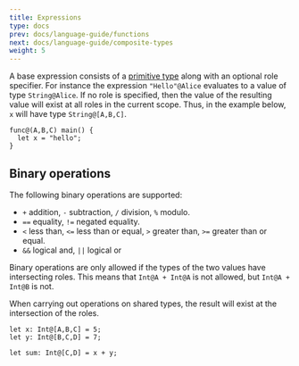 ```yaml
---
title: Expressions
type: docs
prev: docs/language-guide/functions
next: docs/language-guide/composite-types
weight: 5
---
```


A base expression consists of a [primitive type](/docs/language-guide/types-roles/#primitive-types) along with an optional role specifier.
For instance the expression `"Hello"@Alice` evaluates to a value of type `String@Alice`.
If no role is specified, then the value of the resulting value will exist at all roles in the current scope.
Thus, in the example below, `x` will have type `String@[A,B,C]`.

```tempo {filename=Tempo}
func@(A,B,C) main() {
  let x = "hello";
}
```

## Binary operations

The following binary operations are supported:

- `+` addition, `-` subtraction, `/` division, `%` modulo.
- `==` equality, `!=` negated equality.
- `<` less than, `<=` less than or equal, `>` greater than, `>=` greater than or equal.
- `&&` logical and, `||` logical or

Binary operations are only allowed if the types of the two values have intersecting roles.
This means that `Int@A + Int@A` is not allowed, but `Int@A + Int@B` is not.

When carrying out operations on shared types, the result will exist at the intersection of the roles.

```tempo {filename=Tempo}
let x: Int@[A,B,C] = 5;
let y: Int@[B,C,D] = 7;

let sum: Int@[C,D] = x + y;
```
